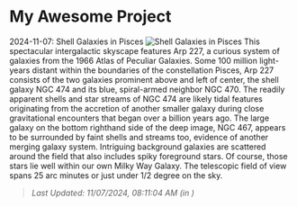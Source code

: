 # My Awesome Project

<!-- APOD Start -->
2024-11-07: Shell Galaxies in Pisces
![Shell Galaxies in Pisces](https://apod.nasa.gov/apod/image/2411/NGC474_S1_Crop1024.jpg)
This spectacular intergalactic skyscape features Arp 227, a curious system of galaxies from the 1966 Atlas of Peculiar Galaxies. Some 100 million light-years distant within the boundaries of the constellation Pisces, Arp 227 consists of the two galaxies prominent above and left of center, the shell galaxy NGC 474 and its blue, spiral-armed neighbor NGC 470. The readily apparent shells and star streams of NGC 474 are likely tidal features originating from the accretion of another smaller galaxy during close gravitational encounters that began over a billion years ago. The large galaxy on the bottom righthand side of the deep image, NGC 467, appears to be surrounded by faint shells and streams too, evidence of another merging galaxy system. Intriguing background galaxies are scattered around the field that also includes spiky foreground stars. Of course, those stars lie well within our own Milky Way Galaxy. The telescopic field of view spans 25 arc minutes or just under 1/2 degree on the sky.
> _Last Updated: 11/07/2024, 08:11:04 AM (in )_
<!-- APOD End -->
